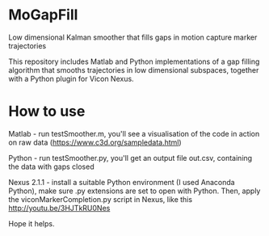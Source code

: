 # MoGapFill
Low dimensional Kalman smoother that fills gaps in motion capture marker trajectories

This repository includes Matlab and Python implementations of a gap filling algorithm that smooths trajectories in low dimensional subspaces, together with a Python plugin for Vicon Nexus.

# How to use

Matlab - run testSmoother.m, you'll see a visualisation of the code in action on raw data (https://www.c3d.org/sampledata.html)

Python - run testSmoother.py, you'll get an output file out.csv, containing the data with gaps closed

Nexus 2.1.1 - install a suitable Python environment (I used Anaconda Python), make sure .py extensions are set to open with Python. Then, apply the viconMarkerCompletion.py script in Nexus, like this http://youtu.be/3HJTkRU0Nes

Hope it helps.



